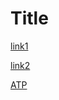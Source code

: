 # Title

[link1](https://google.com)

[link2](https://www.ucsd.edu)

[ATP](www.link.com/()/hjewenelwnuwlekun)